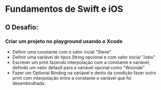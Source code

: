 # Fundamentos de Swift e iOS

## O Desafio:
### Criar um projeto no playground usando o Xcode
- Definir uma constante com o valor incial "Steve"
- Definir uma variável do tipos String opcional e com valor inicial "Jobs"
- Escrever um print fazendo interpolação com a constante e variável, defindo um valor default para a variável opcinal como "Wozniak"
- Fazer um Optional Binding na variável e dento da condição fazer outro print com interpolação entre a constante e variável que foi desembrulhada.
